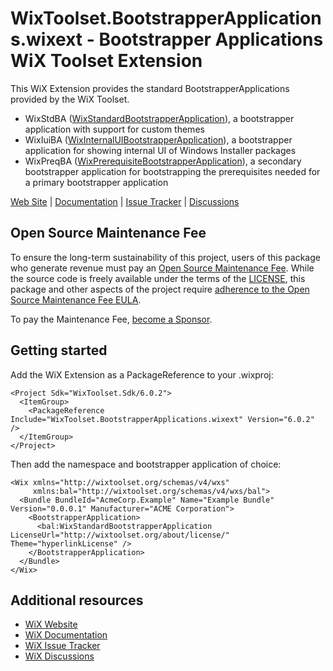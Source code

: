 # WixToolset.BootstrapperApplications.wixext - Bootstrapper Applications WiX Toolset Extension

This WiX Extension provides the standard BootstrapperApplications provided by the WiX Toolset.

- WixStdBA ([WixStandardBootstrapperApplication](https://docs.firegiant.com/wix/schema/bal/wixstandardbootstrapperapplication/)), a bootstrapper application with support for custom themes
- WixIuiBA ([WixInternalUIBootstrapperApplication](https://docs.firegiant.com/wix/schema/bal/wixinternaluibootstrapperapplication/)), a bootstrapper application for showing internal UI of Windows Installer packages
- WixPreqBA ([WixPrerequisiteBootstrapperApplication](https://docs.firegiant.com/wix/schema/bal/wixprerequisitebootstrapperapplication/)), a secondary bootstrapper application for bootstrapping the prerequisites needed for a primary bootstrapper application

[Web Site][web] | [Documentation][docs] | [Issue Tracker][issues] | [Discussions][discussions]

## Open Source Maintenance Fee

To ensure the long-term sustainability of this project, users of this package who generate revenue must pay an [Open Source Maintenance Fee][osmf]. While the source code is freely available under the terms of the [LICENSE][license], this package and other aspects of the project require [adherence to the Open Source Maintenance Fee EULA][eula].

To pay the Maintenance Fee, [become a Sponsor](https://github.com/sponsors/wixtoolset).


## Getting started

Add the WiX Extension as a PackageReference to your .wixproj:

```
<Project Sdk="WixToolset.Sdk/6.0.2">
  <ItemGroup>
    <PackageReference Include="WixToolset.BootstrapperApplications.wixext" Version="6.0.2" />
  </ItemGroup>
</Project>
```

Then add the namespace and bootstrapper application of choice:

```
<Wix xmlns="http://wixtoolset.org/schemas/v4/wxs"
     xmlns:bal="http://wixtoolset.org/schemas/v4/wxs/bal">
  <Bundle BundleId="AcmeCorp.Example" Name="Example Bundle" Version="0.0.0.1" Manufacturer="ACME Corporation">
    <BootstrapperApplication>
      <bal:WixStandardBootstrapperApplication LicenseUrl="http://wixtoolset.org/about/license/" Theme="hyperlinkLicense" />
    </BootstrapperApplication>
  </Bundle>
</Wix>
```

## Additional resources

* [WiX Website][web]
* [WiX Documentation][docs]
* [WiX Issue Tracker][issues]
* [WiX Discussions][discussions]


[web]: https://www.firegiant.com/wixtoolset/
[docs]: https://docs.firegiant.com/wixtoolset/
[issues]: https://github.com/wixtoolset/issues/issues
[discussions]: https://github.com/orgs/wixtoolset/discussions
[sdk]: https://www.nuget.org/packages/WixToolset.Sdk/
[osmf]: https://opensourcemaintenancefee.org/
[license]: https://github.com/wixtoolset/wix/blob/main/LICENSE.TXT
[eula]: https://github.com/wixtoolset/wix/blob/main/OSMFEULA.txt
